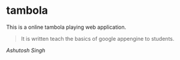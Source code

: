 **tambola**
=======

This is a online tambola playing web application. 
> It is written teach the basics of google appengine to students.

*Ashutosh Singh*
